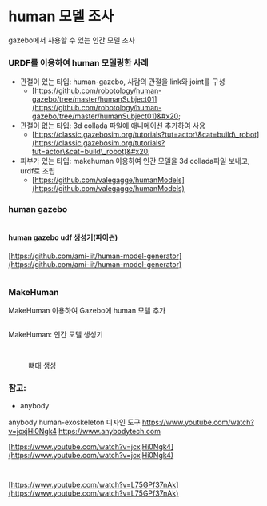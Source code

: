 # human  모델 조사

gazebo에서 사용할 수 있는 인간 모델 조사

### URDF를 이용하여 human 모델링한 사례&#x20;

* 관절이 있는 타입: human-gazebo, 사람의 관절을 link와 joint를 구성
  * [https://github.com/robotology/human-gazebo/tree/master/humanSubject01](https://github.com/robotology/human-gazebo/tree/master/humanSubject01)&#x20;
* 관절이 없는 타입:  3d collada 파일에 애니메이션 추가하여 사용
  * [https://classic.gazebosim.org/tutorials?tut=actor\&cat=build\_robot](https://classic.gazebosim.org/tutorials?tut=actor\&cat=build\_robot)&#x20;
* 피부가 있는 타입: makehuman 이용하여 인간 모델을 3d collada파일 보내고, urdf로 조립&#x20;
  * [https://github.com/valegagge/humanModels](https://github.com/valegagge/humanModels)

### human gazebo

<figure><img src="https://user-images.githubusercontent.com/35487806/84712016-e2377900-af67-11ea-8c5e-8a7084f474a7.png" alt=""><figcaption></figcaption></figure>

#### human gazebo udf 생성기(파이썬)

[https://github.com/ami-iit/human-model-generator](https://github.com/ami-iit/human-model-generator)

<figure><img src="https://user-images.githubusercontent.com/10923418/129881033-4b926fa2-993c-4b92-b4af-f1f768940d56.png" alt=""><figcaption></figcaption></figure>

### MakeHuman

MakeHuman 이용하여 Gazebo에 human 모델 추가&#x20;

<figure><img src="https://i.imgur.com/tYoPEKS.png" alt=""><figcaption></figcaption></figure>

MakeHuman: 인간 모델 생성기&#x20;

<div>

<figure><img src="https://i.imgur.com/OMvtscg.png" alt=""><figcaption></figcaption></figure>

 

<figure><img src="https://i.imgur.com/YKJTv62.png" alt=""><figcaption><p>뼈대 생성</p></figcaption></figure>

</div>

### 참고:

* anybody

anybody human-exoskeleton 디자인 도구 https://www.youtube.com/watch?v=jcxjHi0Ngk4 https://www.anybodytech.com

&#x20;[https://www.youtube.com/watch?v=jcxjHi0Ngk4](https://www.youtube.com/watch?v=jcxjHi0Ngk4)

<div>

<figure><img src="https://i.imgur.com/L5jk53f.png" alt=""><figcaption></figcaption></figure>

 

<figure><img src="https://i.imgur.com/Vmj3fHt.png" alt=""><figcaption></figcaption></figure>

</div>

[https://www.youtube.com/watch?v=L75GPf37nAk](https://www.youtube.com/watch?v=L75GPf37nAk)

